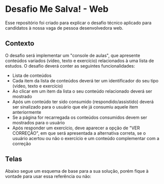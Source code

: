 # Desafio Me Salva! - Web

Esse repositório foi criado para explicar o desafio técnico aplicado para candidatos à nossa vaga de pessoa desenvolvedora web.

## Contexto

O desafio será implementar um "console de aulas", que apresente conteúdos variados (vídeo, texto e exercício) relacionados à uma lista de estudos. O desafio deverá conter as seguintes funcionalidades:

- Lista de conteúdos
- Cada item da lista de conteúdos deverá ter um identificador do seu tipo (vídeo, texto e exercício)
- Ao clicar em um item da lista o seu conteúdo relacionado deverá ser mostrado
- Após um conteúdo ter sido consumido (respondido/assistido) deverá ser sinalizado para o usuário que ele já consumiu aquele item anteriormente
- Se a página for recarregada os conteúdos consumidos devem ser mostrados para o usuário
- Após responder um exercício, deve aparecer a opção de "VER CORREÇÃO", em que será apresentada a alternativa correta, se o usuário acertou ou não o exercício e um conteúdo complementar com a correção

## Telas

Abaixo segue um esquema de base para a sua solução, porém fique à vontade para usar essa referência ou não:


